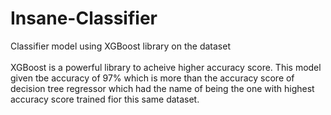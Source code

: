 # Insane-Classifier
Classifier model using XGBoost library on the dataset
</br>
</br>
XGBoost is a powerful library to acheive higher accuracy score. This model given tbe accuracy of 97% which is more than the accuracy score of decision tree regressor
which had the name of being the one with highest accuracy score trained fior this same dataset.
